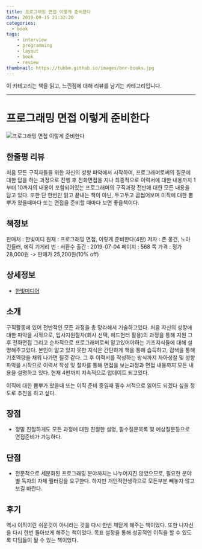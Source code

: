 ```yaml
---
title: 프로그래밍 면접 이렇게 준비한다
date: 2019-09-15 21:32:20
categories:
  - book
tags:
    - interview
    - programming
    - layout
    - book
    - review
thumbnail: https://tuhbm.github.io/images/bnr-books.jpg
---
```

이 카테고리는 책을 읽고, 느낀점에 대해 리뷰를 남기는 카테고리입니다.
*****

# 프로그래밍 면접 이렇게 준비한다
![프로그래밍 면접 이렇게 준비한다](https://tuhbm.github.io/images/books/interview_ready.jpg)

## 한줄평 리뷰
처음 모든 구직자들을 위한 자신의 성향 파악에서 시작하여, 프로그래머로써의 질문에 대한 답을 하는 과정으로 진행 후 전화면접을 지나 최종적으로
이력서에 대한 내용까지 1부터 10까지의 내용이 포함되어있는 프로그래머의 구직과정 전반에 대한 모든 내용을 담고 있다.
또한 단 한번만 읽고 끝내는 책이 아닌, 두고두고 곱씹어보며 이직에 대한 뽐뿌가 왔을때마다 또는 면접을 준비할 때마다 보면 좋을책이다.

<!-- more -->
## 책정보
판매처 : 한빛미디
원재 : 프로그래밍 면접, 이렇게 준비한다(4판)
저자 : 존 몽건, 노아 킨들러, 에릭 기게리
번 : 서환수
출간 : 2019-07-04
페이지 : 568 쪽
가격 : 정가 28,000원 -> 판매가 25,200원(10% off)

## 상세정보
- [한빛미디어](http://www.hanbit.co.kr/store/books/look.php?p_code=B6503680425)

## 소개
구직활동에 있어 전반적인 모든 과정을 총 망라해서 기술하고있다.
처음 자신의 성향에 대한 파악을 시작으로, 입사지원절차(회사 선택, 헤드헌터 활용)의 과정을 통해 지원 그후 전화면접 그리고 순차적으로 프로그래머로써 알고있어야하는 기초지식들에 대해
설명해주고있다.
본인이 알고 있지 못한 지식은 간단하게 책을 통해 습득하고, 검색을 통해 기초역량을 채워 나가면 될것 같다.
그 후 이력서를 작성하는 방식까지 자아성찰 및 성향파악을 시작으로 이력서 작성 및 절차를 통해 면접을 보는과정과 면접 내용까지 모든 내용을 설명하고 있다.
현재 4판까지 지속적으로 업데이트 되고있다.

이직에 대한 뽐뿌가 왔을때 또는 이직 준비 중일때 필수 서적으로 읽어도 되겠다 싶을 정도로 추천을 하고 싶다.

## 장점
- 정말 친절하게도 모든 과정에 대한 친절한 설명, 필수질문목록 및 예상질문등으로 면접준비가 가능하다.

## 단점
- 전문적으로 세분화된 프로그래밍 분야까지는 나누어지진 않았으므로, 필요한 분야별 독자의 자체 필터링을 요구한다.
하지만 개인적인생각으로 모든부분 빼놓지 않고 보길 바란다. 

## 후기
역시 이직이란 쉬운것이 아니라는 것을 다시 한번 깨닫게 해주는 책이었다.
또한 나자신을 다시 한번 돌아보게 해주는 책이었다. 목표 설정을 통해 성공적인 이직을 할 수 있도록 디딤들이 될 수 있는 책이었다.

